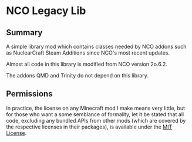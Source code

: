 NCO Legacy Lib
==============


Summary
-------

A simple library mod which contains classes needed by NCO addons such as NuclearCraft Steam Additions since NCO's most recent updates.

Almost all code in this library is modified from NCO version 2o.6.2.

The addons QMD and Trinity do not depend on this library.


Permissions
-----------

In practice, the license on any Minecraft mod I make means very little, but for those who want a some semblance of formality, let it be stated that all code, excluding any bundled APIs from other mods (which are covered by the respective licenses in their packages), is available under the [MIT License](https://github.com/turbodiesel4598/NuclearCraft/blob/master/LICENSE.md).
